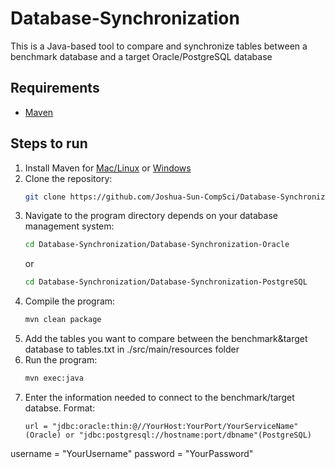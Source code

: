 # Database-Synchronization
This is a Java-based tool to compare and synchronize tables between a benchmark database and a target Oracle/PostgreSQL database

## Requirements
- [Maven](https://maven.apache.org/download.cgi)

## Steps to run
1. Install Maven for [Mac/Linux](https://dlcdn.apache.org/maven/maven-3/3.9.9/binaries/apache-maven-3.9.9-bin.tar.gz) or [Windows](https://dlcdn.apache.org/maven/maven-3/3.9.9/binaries/apache-maven-3.9.9-bin.zip)
2. Clone the repository:
   ```bash
   git clone https://github.com/Joshua-Sun-CompSci/Database-Synchronization.git
3. Navigate to the program directory depends on your database management system:
   ```bash
   cd Database-Synchronization/Database-Synchronization-Oracle
   ```
   or
   ```bash
   cd Database-Synchronization/Database-Synchronization-PostgreSQL
   ```
5. Compile the program:
   ```bash
   mvn clean package
6. Add the tables you want to compare between the benchmark&target database to tables.txt in ./src/main/resources folder
6. Run the program:
   ```bash
   mvn exec:java
7. Enter the information needed to connect to the benchmark/target databse. Format:
   ```
   url = "jdbc:oracle:thin:@//YourHost:YourPort/YourServiceName"(Oracle) or "jdbc:postgresql://hostname:port/dbname"(PostgreSQL)
username = "YourUsername"
password = "YourPassword"
   ```
